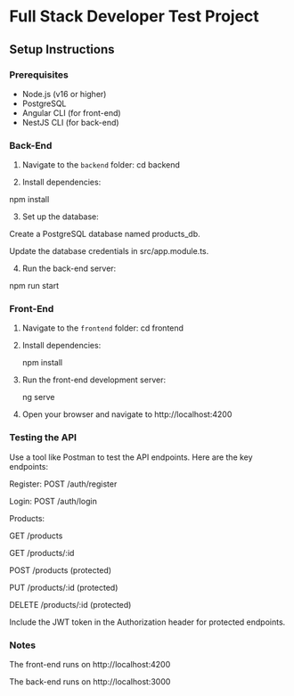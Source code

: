 # Full Stack Developer Test Project

## Setup Instructions

### Prerequisites
- Node.js (v16 or higher)
- PostgreSQL
- Angular CLI (for front-end)
- NestJS CLI (for back-end)

### Back-End
1. Navigate to the `backend` folder:
   cd backend
   
2. Install dependencies:

  npm install
  
3. Set up the database:

  Create a PostgreSQL database named products_db.

  Update the database credentials in src/app.module.ts.

4. Run the back-end server:

  npm run start
  
### Front-End
1. Navigate to the `frontend` folder:
   cd frontend
   
2. Install dependencies:

   npm install
  
3. Run the front-end development server:

   ng serve
   
4. Open your browser and navigate to http://localhost:4200

### Testing the API
Use a tool like Postman to test the API endpoints. Here are the key endpoints:

Register: POST /auth/register

Login: POST /auth/login

Products:

GET /products

GET /products/:id

POST /products (protected)

PUT /products/:id (protected)

DELETE /products/:id (protected)

Include the JWT token in the Authorization header for protected endpoints.

### Notes

The front-end runs on http://localhost:4200

The back-end runs on http://localhost:3000